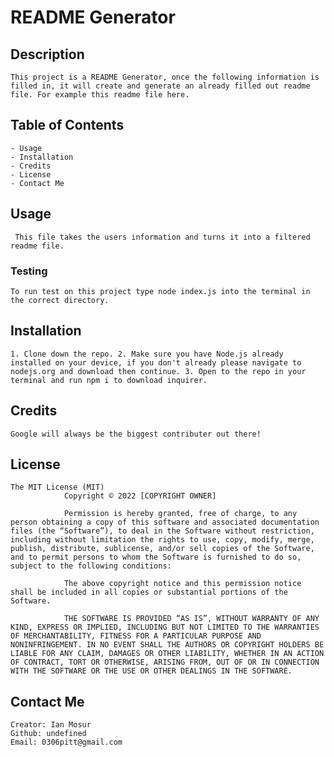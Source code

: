 # README Generator

## Description
    This project is a README Generator, once the following information is filled in, it will create and generate an already filled out readme file. For example this readme file here.
## Table of Contents

    - Usage
    - Installation
    - Credits
    - License
    - Contact Me
    

## Usage 
     This file takes the users information and turns it into a filtered readme file.
### Testing
    To run test on this project type node index.js into the terminal in the correct directory.
## Installation
    1. Clone down the repo. 2. Make sure you have Node.js already installed on your device, if you don't already please navigate to nodejs.org and download then continue. 3. Open to the repo in your terminal and run npm i to download inquirer.
## Credits
    Google will always be the biggest contributer out there!
## License
    The MIT License (MIT)
                Copyright © 2022 [COPYRIGHT OWNER]
                
                Permission is hereby granted, free of charge, to any person obtaining a copy of this software and associated documentation files (the “Software”), to deal in the Software without restriction, including without limitation the rights to use, copy, modify, merge, publish, distribute, sublicense, and/or sell copies of the Software, and to permit persons to whom the Software is furnished to do so, subject to the following conditions:
                
                The above copyright notice and this permission notice shall be included in all copies or substantial portions of the Software.
                
                THE SOFTWARE IS PROVIDED “AS IS”, WITHOUT WARRANTY OF ANY KIND, EXPRESS OR IMPLIED, INCLUDING BUT NOT LIMITED TO THE WARRANTIES OF MERCHANTABILITY, FITNESS FOR A PARTICULAR PURPOSE AND NONINFRINGEMENT. IN NO EVENT SHALL THE AUTHORS OR COPYRIGHT HOLDERS BE LIABLE FOR ANY CLAIM, DAMAGES OR OTHER LIABILITY, WHETHER IN AN ACTION OF CONTRACT, TORT OR OTHERWISE, ARISING FROM, OUT OF OR IN CONNECTION WITH THE SOFTWARE OR THE USE OR OTHER DEALINGS IN THE SOFTWARE.
## Contact Me
    Creator: Ian Mosur
    Github: undefined
    Email: 0306pitt@gmail.com
    